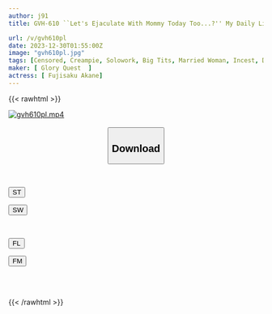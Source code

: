 ```yaml
---
author: j91
title: GVH-610 ``Let's Ejaculate With Mommy Today Too...?'' My Daily Life Is Under House Arrest By A Big-breasted Mother Who Has An Abnormal Love For Me, And Who Keeps Controlling My Dick And Making Me Ejaculate Day After Day. Fujisaki Purple

url: /v/gvh610pl
date: 2023-12-30T01:55:00Z
image: "gvh610pl.jpg"
tags: [Censored, Creampie, Solowork, Big Tits, Married Woman, Incest, Drama	]
maker: [ Glory Quest  ]
actress: [ Fujisaku Akane]
---
```



{{< rawhtml >}}

<div class="video" data-videoid="KQ6OjYzYwKt0386">
    <a href="javascript:;">
        <img src="/v/gvh610pl/gvh610pl.jpg" width="WIDTH" height="HEIGHT" alt="gvh610pl.mp4" loading="lazy">
    </a>
</div>

<script type="text/javascript" src="https://j91.asia/asset/on-demand-st.js"></script>

<br>
  <link rel="stylesheet" href="https://j91.asia/asset/bs5.css">
  
  <center>
  <button class="btn btn-primary" type="button" data-bs-toggle="collapse" data-bs-target=".multi-collapse" aria-expanded="false" aria-controls="multiCollapseExample1 multiCollapseExample2"><h2>Download</h2></button></center>
</p>
<div class="row">
  <div class="col">
    <div class="collapse multi-collapse" id="multiCollapseExample1">
      <div class="card card-body">
	      	      <br>
<div class="buttons">  
<p><a href="https://streamtape.to/v/KQ6OjYzYwKt0386" target="_blank"><button class="btn-hover color-3"><i class="fa fa-download"></i> ST</button></a></p>
<p><a href="https://flaswish.com/mypzh0gk0w35" target="_blank"><button class="btn-hover color-2"><i class="fa fa-download"></i> SW</button></a></p></div>
    </div>
  </div>
</div>
  <div class="col">
    <div class="collapse multi-collapse" id="multiCollapseExample2">
      <div class="card card-body">
	      <br>
<div class="buttons">
<p><a href="javascript:;" target="_blank"><button class="btn-hover color-9"><i class="fa fa-download"></i> FL</button></a></p>
<p><a href="javascript:;" target="_blank"><button class="btn-hover color-8"><i class="fa fa-download"></i> FM</button></a></p></div>
<br><br>
      </div>
    </div>
  </div>
</div>

{{< /rawhtml >}}